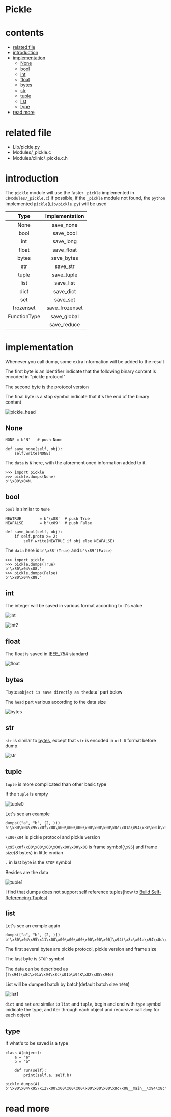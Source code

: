 # Pickle

# contents

* [related file](#related-file)
* [introduction](#introduction)
* [implementation](#implementation)
  * [None](#None)
  * [bool](#bool)
  * [int](#int)
  * [float](#float)
  * [bytes](#bytes)
  * [str](#str)
  * [tuple](#tuple)
  * [list](#list)
  * [type](#type)
* [read more](#read-more)

# related file

* Lib/pickle.py
* Modules/_pickle.c
* Modules/clinic/_pickle.c.h

# introduction

The `pickle` module will use the faster  `_pickle` implemented in `C`(`Modules/_pickle.c`)  if possible, if the `_pickle` module not found, the `python` implemented `pickle`(`Lib/pickle.py`) will be used

|     Type     | Implementation |
| :----------: | :------------: |
|     None     |   save_none    |
|     bool     |   save_bool    |
|     int      |   save_long    |
|    float     |   save_float   |
|    bytes     |   save_bytes   |
|     str      |    save_str    |
|    tuple     |   save_tuple   |
|     list     |   save_list    |
|     dict     |   save_dict    |
|     set      |    save_set    |
|  frozenset   | save_frozenset |
| FunctionType |  save_global   |
|              |  save_reduce   |

# implementation

Whenever you call dump, some extra information will be added to the result

The first byte is an identifier indicate that the following binary content is encoded in "pickle protocol"

The second byte is the protocol version

The final byte is a stop symbol indicate that it's the end of the binary content

![pickle_head](pickle_head.png)



## None

```python3
NONE = b'N'   # push None

def save_none(self, obj):
	self.write(NONE)
```

The `data` is `N` here, with the aforementioned information added to it

```python3
>>> import pickle
>>> pickle.dumps(None)
b'\x80\x04N.'
```

## bool

`bool` is simiiar to `None`

```python3
NEWTRUE        = b'\x88'  # push True
NEWFALSE       = b'\x89'  # push False

def save_bool(self, obj):
	if self.proto >= 2:
		self.write(NEWTRUE if obj else NEWFALSE)
```

The `data` here is `b'\x88'(True)` and `b'\x89'(False)`

```python3
>>> import pickle
>>> pickle.dumps(True)
b'\x80\x04\x88.'
>>> pickle.dumps(False)
b'\x80\x04\x89.'
```

## int

The integer will be saved in various format according to it's value

![int](int.png)

![int2](int2.png)



## float

The float is saved in [IEEE_754](https://en.wikipedia.org/wiki/IEEE_754-1985) standard

![float](float.png)

## bytes

``bytes` object is save directly as the `data` part below

The `head` part various according to the data size

![bytes](bytes.png)

## str

`str` is similar to [bytes](#bytes),  except that `str` is encoded in `utf-8` format before dump

![str](str.png)

## tuple

`tuple` is more complicated than other basic type

If the `tuple` is empty

![tuple0](tuple0.png)

Let's see an example

```python3
dumps(("a", "b", (2, )))
b'\x80\x04\x95\x0f\x00\x00\x00\x00\x00\x00\x00\x8c\x01a\x94\x8c\x01b\x94K\x02\x85\x94\x87\x94.'
```

`\x80\x04` is pickle protocol and pickle version

`\x95\x0f\x00\x00\x00\x00\x00\x00\x00` is frame symbol(`\x95`) and frame size(8 bytes) in little endian

`.` in last byte is the `STOP` symbol

Besides are the data

 ![tuple1](tuple1.png)

I find that dumps does not support self reference tuples(how to [Build Self-Referencing Tuples](https://stackoverflow.com/questions/11873448/building-self-referencing-tuples))

## list

Let's see an exmple again

```python3
dumps(["a", "b", (2, )])
b'\x80\x04\x95\x11\x00\x00\x00\x00\x00\x00\x00]\x94(\x8c\x01a\x94\x8c\x01b\x94K\x02\x85\x94e.'
```

The first several bytes are pickle protocol, pickle version and frame size

The last byte is `STOP` symbol

The data can be described as (`]\x94(\x8c\x01a\x94\x8c\x01b\x94K\x02\x85\x94e`)

List will be dumped batch by batch(default batch size `1000`)

![list1](/Users/zpoint/Desktop/Cpython-Internals/Modules/pickle/list1.png)

`dict` and `set` are similar to `list` and `tuple`, begin and end with `type` symbol inidicate the type, and iter through each object and recursive call `dump` for each object

## type

If what's to be saved is a type

```python3
class A(object):
    a = "a"
    b = "b"

    def run(self):
        print(self.a, self.b)

pickle.dumps(A)
b'\x80\x04\x95\x12\x00\x00\x00\x00\x00\x00\x00\x8c\x08__main__\x94\x8c\x01A\x94\x93\x94.'
```

  

# read more

